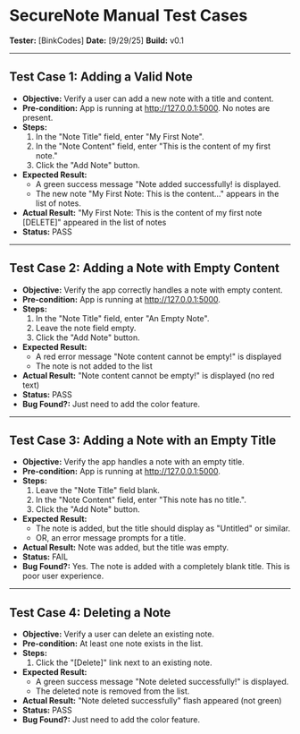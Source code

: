 # SecureNote Manual Test Cases

**Tester:** [BinkCodes]
**Date:** [9/29/25]
**Build:** v0.1

---

## Test Case 1: Adding a Valid Note

*   **Objective:** Verify a user can add a new note with a title and content.
*   **Pre-condition:** App is running at http://127.0.0.1:5000. No notes are present.
*   **Steps:** 
    1. In the "Note Title" field, enter "My First Note".
    2. In the "Note Content" field, enter "This is the content of my first note."
    3. Click the "Add Note" button.
*   **Expected Result:**
    *   A green success message "Note added successfully! is displayed.
    *   The new note "My First Note: This is the content..." appears in the list of notes.
*   **Actual Result:** "My First Note: This is the content of my first note [DELETE]" appeared in the list of notes
*   **Status:** PASS

---
## Test Case 2: Adding a Note with Empty Content

*   **Objective:** Verify the app correctly handles a note with empty content.
*   **Pre-condition:** App is running at http://127.0.0.1:5000.
*   **Steps:** 
    1. In the "Note Title" field, enter "An Empty Note".
    2. Leave the note field empty.
    3. Click the "Add Note" button.
*   **Expected Result:**
    *   A red error message "Note content cannot be empty!" is displayed
    *   The note is not added to the list
*   **Actual Result:** "Note content cannot be empty!" is displayed (no red text)
*   **Status:** PASS
*   **Bug Found?:** Just need to add the color feature.

---   
## Test Case 3: Adding a Note with an Empty Title

*   **Objective:** Verify the app handles a note with an empty title.
*   **Pre-condition:** App is running at http://127.0.0.1:5000.
*   **Steps:**
    1.  Leave the "Note Title" field blank.
    2.  In the "Note Content" field, enter "This note has no title.".
    3.  Click the "Add Note" button.
*   **Expected Result:**
    *   The note is added, but the title should display as "Untitled" or similar.
    *   OR, an error message prompts for a title.
*   **Actual Result:** Note was added, but the title was empty.
*   **Status:** FAIL
*   **Bug Found?:** Yes. The note is added with a completely blank title. This is poor user experience.

---

## Test Case 4: Deleting a Note

*   **Objective:** Verify a user can delete an existing note.
*   **Pre-condition:** At least one note exists in the list.
*   **Steps:**
    1.  Click the "[Delete]" link next to an existing note.
*   **Expected Result:**
    *   A green success message "Note deleted successfully!" is displayed.
    *   The deleted note is removed from the list.
*   **Actual Result:** "Note deleted successfully" flash appeared (not green) 
*   **Status:** PASS
*   **Bug Found?:** Just need to add the color feature.